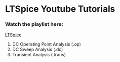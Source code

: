 # LTSpice Youtube Tutorials

### Watch the playlist here:

[LTSpice](https://youtube.com/playlist?list=PLzGS9ccS3hcpBRIWSXIpk3zmvYFRMPpri)

1. DC Operating Point Analysis (.op)
2. DC Sweep Analysis (.dc)
3. Transient Analysis (.trans)